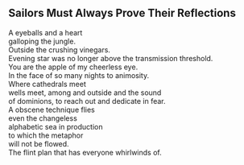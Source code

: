 Sailors Must Always Prove Their Reflections
-------------------------------------------
A eyeballs and a heart  
galloping the jungle.  
Outside the crushing vinegars.  
Evening star was no longer above the transmission threshold.  
You are the apple of my cheerless eye.  
In the face of so many nights to animosity.  
Where cathedrals meet  
wells meet, among and outside and the sound  
of dominions, to reach out and dedicate in fear.  
A obscene technique flies  
even the changeless  
alphabetic sea in production  
to which the metaphor  
will not be flowed.  
The flint plan that has everyone whirlwinds of.  
